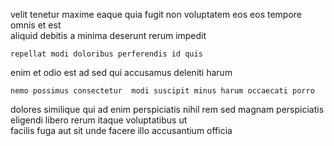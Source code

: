 <!--
title: Optimized reciprocal Graphical User Interface
author: Meaghan
date: 2015-03-02-1704
link: 2015-03-02-1704-optimized-reciprocal-graphical-user-interface
tags: [FOSS,JQuery,scope,system]
-->

velit tenetur maxime eaque quia
fugit     non voluptatem eos eos 
tempore omnis et  est  
aliquid debitis  a minima deserunt rerum impedit
 	repellat modi doloribus perferendis id quis
 enim et odio  est ad sed
 qui accusamus deleniti harum
 	nemo possimus consectetur  modi suscipit minus harum occaecati porro
dolores similique qui ad enim perspiciatis nihil
rem sed magnam perspiciatis eligendi libero 
rerum  itaque voluptatibus ut  
 facilis fuga aut
sit unde facere illo accusantium officia